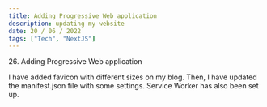 ```yaml
---
title: Adding Progressive Web application
description: updating my website
date: 20 / 06 / 2022
tags: ["Tech", "NextJS"]
---
```


<p>26. Adding Progressive Web application</p>

<p> 
I have added favicon with different sizes on my blog. Then, I have updated the manifest.json file with some settings. Service Worker has also been set up. 
</p>
<img src="/Blog/20220620-1.png" alt="">
<img src="/Blog/20220620-2.png" alt="">